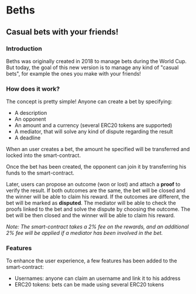 # Beths

## Casual bets with your friends!

### Introduction

Beths was originally created in 2018 to manage bets during the World Cup. But today, the goal of this new version is to manage any kind of "casual bets", for example the ones you make with your friends!


### How does it work?

The concept is pretty simple! Anyone can create a bet by specifying:
* A description
* An opponent
* An amount and a currency (several ERC20 tokens are supported)
* A mediator, that will solve any kind of dispute regarding the result
* A deadline

When an user creates a bet, the amount he specified will be transferred and locked into the smart-contract.

Once the bet has been created, the opponent can join it by transferring his funds to the smart-contract.

Later, users can propose an outcome (won or lost) and attach a **proof** to verify the result. If both outcomes are the same, the bet will be closed and the winner will be able to claim his reward.
If the outcomes are different, the bet will be marked as **disputed**. The mediator will be able to check the proofs linked to the bet and solve the dispute by choosing the outcome. The bet will be then closed and the winner will be able to claim his reward.

*Note: The smart-contract takes a 2% fee on the rewards, and an additional 2% fee will be applied if a mediator has been involved in the bet.*

### Features

To enhance the user experience, a few features has been added to the smart-contract:
* Usernames: anyone can claim an username and link it to his address
* ERC20 tokens: bets can be made using several ERC20 tokens
